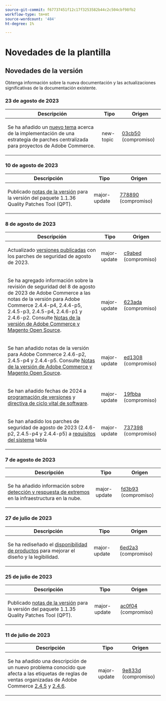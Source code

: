 ```yaml
---
source-git-commit: f67737451f12c17f3253582b44c2c504cbf98fb2
workflow-type: tm+mt
source-wordcount: '484'
ht-degree: 1%

---
```

# Novedades de la plantilla

## Novedades de la versión

Obtenga información sobre la nueva documentación y las actualizaciones significativas de la documentación existente.

### 23 de agosto de 2023

<table style="table-layout:auto;">
  <thead>
    <tr>
      <th>Descripción</th>
      <th>Tipo</th>
      <th>Origen</th>
    </tr>
  </thead>
  <tbody>
    <tr>
      <td><p>Se ha añadido un <a href="https://experienceleague.adobe.com/docs/commerce-operations/implementation-playbook/best-practices/maintenance/patching-at-scale.html">nuevo tema</a> acerca de la implementación de una estrategia de parches centralizada para proyectos de Adobe Commerce.</p>
</td>
      <td>new-topic</td>
      <td><a href="https://github.com/AdobeDocs/commerce-operations.en/commit/03cb50be0cb18b6079c5c69aafc74c6099610fb0">03cb50</a> (compromiso)</td>
    </tr>
  </tbody>
</table>

### 10 de agosto de 2023

<table style="table-layout:auto;">
  <thead>
    <tr>
      <th>Descripción</th>
      <th>Tipo</th>
      <th>Origen</th>
    </tr>
  </thead>
  <tbody>
    <tr>
      <td><p>Publicado <a href="https://experienceleague.adobe.com/docs/commerce-operations/tools/quality-patches-tool/release-notes.html">notas de la versión</a> para la versión del paquete 1.1.36 Quality Patches Tool (QPT).</p>
</td>
      <td>major-update</td>
      <td><a href="https://github.com/AdobeDocs/commerce-operations.en/commit/778890d5840669df958e84381c2aade70a492454">778890</a> (compromiso)</td>
    </tr>
  </tbody>
</table>

### 8 de agosto de 2023

<table style="table-layout:auto;">
  <thead>
    <tr>
      <th>Descripción</th>
      <th>Tipo</th>
      <th>Origen</th>
    </tr>
  </thead>
  <tbody>
    <tr>
      <td><p>Actualizado <a href="https://experienceleague.adobe.com/docs/commerce-operations/release/versions.html">versiones publicadas</a> con los parches de seguridad de agosto de 2023.</p>
</td>
      <td>major-update</td>
      <td><a href="https://github.com/AdobeDocs/commerce-operations.en/commit/c9abed3c6ca156cdc19e7231f97cf2a8bd8ab100">c9abed</a> (compromiso)</td>
    </tr>
    <tr>
      <td><p>Se ha agregado información sobre la revisión de seguridad del 8 de agosto de 2023 de Adobe Commerce a las notas de la versión para Adobe Commerce 2.4.4-p4, 2.4.4-p5, 2.4.5-p3, 2.4.5-p4, 2.4.6-p1 y 2.4.6-p2.  Consulte <a href="https://experienceleague.adobe.com/docs/commerce-operations/release/notes/overview.html">Notas de la versión de Adobe Commerce y Magento Open Source</a>.</p>
</td>
      <td>major-update</td>
      <td><a href="https://github.com/AdobeDocs/commerce-operations.en/commit/623ada901bad9f766451d9c9166e82f1cee85c0d">623ada</a> (compromiso)</td>
    </tr>
    <tr>
      <td><p>Se han añadido notas de la versión para Adobe Commerce 2.4.6-p2, 2.4.5-p4 y 2.4.4-p5. Consulte <a href="https://experienceleague.adobe.com/docs/commerce-operations/release/notes/overview.html">Notas de la versión de Adobe Commerce y Magento Open Source</a>.</p>
</td>
      <td>major-update</td>
      <td><a href="https://github.com/AdobeDocs/commerce-operations.en/commit/ed1308771a799bcbaf71a8f82542c45d37f9c141">ed1308</a> (compromiso)</td>
    </tr>
    <tr>
      <td><p>Se han añadido fechas de 2024 a <a href="https://experienceleague.adobe.com/docs/commerce-operations/release/planning/schedule.html">programación de versiones</a> y <a href="https://experienceleague.adobe.com/docs/commerce-operations/release/planning/lifecycle-policy.html">directiva de ciclo vital de software</a>.</p>
</td>
      <td>major-update</td>
      <td><a href="https://github.com/AdobeDocs/commerce-operations.en/commit/19fbba535c047a8d877428afc071540d3fa12390">19fbba</a> (compromiso)</td>
    </tr>
    <tr>
      <td><p>Se han añadido los parches de seguridad de agosto de 2023 (2.4.6-p2, 2.4.5-p4 y 2.4.4-p5) a <a href="https://experienceleague.adobe.com/docs/commerce-operations/installation-guide/system-requirements.html">requisitos del sistema</a> tabla</p>
</td>
      <td>major-update</td>
      <td><a href="https://github.com/AdobeDocs/commerce-operations.en/commit/7373980a0648be5e0f7dc4a307074d934f646b24">737398</a> (compromiso)</td>
    </tr>
  </tbody>
</table>

### 7 de agosto de 2023

<table style="table-layout:auto;">
  <thead>
    <tr>
      <th>Descripción</th>
      <th>Tipo</th>
      <th>Origen</th>
    </tr>
  </thead>
  <tbody>
    <tr>
      <td><p>Se ha añadido información sobre <a href="https://experienceleague.adobe.com/docs/commerce-operations/implementation-playbook/infrastructure/cloud/security.html">detección y respuesta de extremos</a> en la infraestructura en la nube.</p>
</td>
      <td>major-update</td>
      <td><a href="https://github.com/AdobeDocs/commerce-operations.en/commit/fd3b93aaa79e84d356217b6adfe7181895e84f07">fd3b93</a> (compromiso)</td>
    </tr>
  </tbody>
</table><!-- date_group -->

### 27 de julio de 2023

<table style="table-layout:auto;">
  <thead>
    <tr>
      <th>Descripción</th>
      <th>Tipo</th>
      <th>Origen</th>
    </tr>
  </thead>
  <tbody>
    <tr>
      <td><p>Se ha rediseñado el <a href="https://experienceleague.adobe.com/docs/commerce-operations/release/product-availability.html">disponibilidad de productos</a> para mejorar el diseño y la legibilidad.</p>
</td>
      <td>major-update</td>
      <td><a href="https://github.com/AdobeDocs/commerce-operations.en/commit/6ed2a3e42cd0b85aae29652b8e36acbbda1b9e72">6ed2a3</a> (compromiso)</td>
    </tr>
  </tbody>
</table>

### 25 de julio de 2023

<table style="table-layout:auto;">
  <thead>
    <tr>
      <th>Descripción</th>
      <th>Tipo</th>
      <th>Origen</th>
    </tr>
  </thead>
  <tbody>
    <tr>
      <td><p>Publicado <a href="https://experienceleague.adobe.com/docs/commerce-operations/tools/quality-patches-tool/release-notes.html">notas de la versión</a> para la versión del paquete 1.1.35 Quality Patches Tool (QPT).</p>
</td>
      <td>major-update</td>
      <td><a href="https://github.com/AdobeDocs/commerce-operations.en/commit/ac0f04b7a04c5c7d3b3880b8231ffece05718558">ac0f04</a> (compromiso)</td>
    </tr>
  </tbody>
</table>

### 11 de julio de 2023

<table style="table-layout:auto;">
  <thead>
    <tr>
      <th>Descripción</th>
      <th>Tipo</th>
      <th>Origen</th>
    </tr>
  </thead>
  <tbody>
    <tr>
      <td><p>Se ha añadido una descripción de un nuevo problema conocido que afecta a las etiquetas de reglas de ventas organizadas de Adobe Commerce <a href="https://experienceleague.adobe.com/docs/commerce-operations/release/notes/adobe-commerce/2-4-5.html">2.4.5</a> y <a href="https://experienceleague.adobe.com/docs/commerce-operations/release/notes/adobe-commerce/2-4-6.html">2.4.6</a>.</p>
</td>
      <td>major-update</td>
      <td><a href="https://github.com/AdobeDocs/commerce-operations.en/commit/9e833dad884fa6146bb5e6ce6dd5ebcb23208b80">9e833d</a> (compromiso)</td>
    </tr>
  </tbody>
</table><!-- date_group --><!-- month_group --><!-- year_group -->
